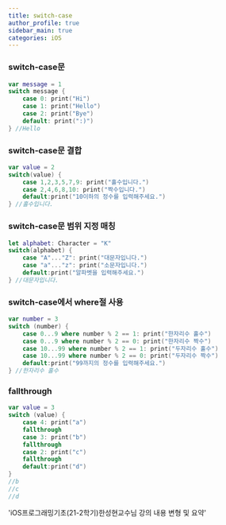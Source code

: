```yaml
---
title: switch-case
author_profile: true
sidebar_main: true
categories: iOS
---
```

### switch-case문

``` Swift
var message = 1  
switch message {  
    case 0: print("Hi")  
    case 1: print("Hello")  
    case 2: print("Bye")  
    default: print(":)")  
} //Hello  
```
### switch-case문 결합

``` Swift
var value = 2  
switch(value) {  
    case 1,2,3,5,7,9: print("홀수입니다.")  
    case 2,4,6,8,10: print("짝수입니다.")  
    default:print("10이하의 정수를 입력해주세요.")   
} //홀수입니다.  
```
### switch-case문 범위 지정 매칭

``` Swift
let alphabet: Character = "K"  
switch(alphabet) {  
    case "A"..."Z": print("대문자입니다.")  
    case "a"..."z": print("소문자입니다.")  
    default:print("알파벳을 입력해주세요.")   
} //대문자입니다.  
```

### switch-case에서 where절 사용   

``` Swift
var number = 3   
switch (number) {  
    case 0...9 where number % 2 == 1: print("한자리수 홀수")  
    case 0...9 where number % 2 == 0: print("한자리수 짝수")  
    case 10...99 where number % 2 == 1: print("두자리수 홀수")  
    case 10...99 where number % 2 == 0: print("두자리수 짝수")  
    default:print("99까지의 정수를 입력해주세요.")   
} //한자리수 홀수  
```

### fallthrough

``` Swift
var value = 3   
switch (value) {  
    case 4: print("a")   
    fallthrough   
    case 3: print("b")   
    fallthrough   
    case 2: print("c")   
    fallthrough   
    default:print("d")   
}   
//b  
//c  
//d  
```

'iOS프로그래밍기초(21-2학기)한성현교수님 강의 내용 변형 및 요약'